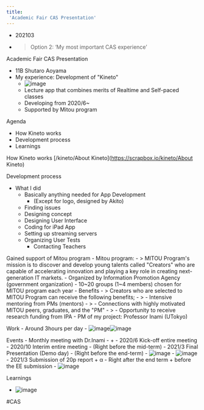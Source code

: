 ```yaml
---
title:
 'Academic Fair CAS Presentation'
---
```


- 202103
- > Option 2: ‘My most important CAS experience’

Academic Fair CAS Presentation
- 11B Shutaro Aoyama
- My experience: Development of "Kineto"
    - ![image](https://gyazo.com/2ae2c74e1516c58e4cfe38a7ddc21e1d/thumb/1000)
    - Lecture app that combines merits of Realtime and Self-paced classes
    - Developing from 2020/6~
    - Supported by Mitou program

Agenda
- How Kineto works
- Development process
- Learnings

How Kineto works
[/kineto/About Kineto](https://scrapbox.io/kineto/About Kineto)

Development process
- What I did
    - Basically anything needed for App Development
        - (Except for logo, designed by Akito)
    - Finding issues
    - Designing concept
    - Designing User Interface
    - Coding for iPad App
    - Setting up streaming servers
    - Organizing User Tests
        - Contacting Teachers

Gained support of Mitou program
    - Mitou program:
        - > MITOU Program's mission is to discover and develop young talents called "Creators" who are capable of accelerating innovation and playing a key role in creating next-generation IT markets.
        - Organized by Information Promotion Agency (government organization)
        - 10~20 groups  (1~4 members) chosen for MITOU program each year
    - Benefits
        - > Creators who are selected to MITOU Program can receive the following benefits;
        - >  - Intensive mentoring from PMs (mentors)
        - >  - Connections with highly motivated MITOU peers, graduates, and the "PM"
        - >  - Opportunity to receive research funding from IPA
        - PM of my project: Professor Inami (UTokyo)

Work
    - Around 3hours per day
    - ![image](https://gyazo.com/b6f608ad1374b8144bb917d0e4461d86/thumb/1000)![image](https://gyazo.com/d600f951aff4911c9ba6b0322350956e/thumb/1000)

Events
    - Monthly meeting with Dr.Inami
    - +
    - 2020/6 Kick-off entire meeting
    - 2020/10 Interim entire meeting
        - (Right before the mid-term)
    - 2021/3 Final Presentation (Demo day)
        - (Right before the end-term)
        - ![image](https://gyazo.com/8608bc8c132072da838e1e51d92442c6/thumb/1000)
        - ![image](https://gyazo.com/9688b66689d36d3d01eae9ae1c4aaaa8/thumb/1000)
    - 2021/3 Submission of 20p report + α
        - Right after the end term + before  the EE submission
        - ![image](https://gyazo.com/44292f5cf6c7961efab91bb38a356f33/thumb/1000)

Learnings
- ![image](https://gyazo.com/0c235dbd75731517ddda793dc4cdf338/thumb/1000)


#CAS
